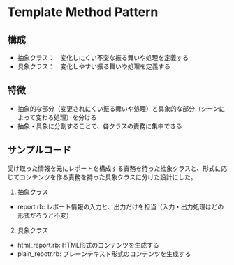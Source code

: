 # Template Method Pattern

## 構成
- 抽象クラス：　変化しにくい不変な振る舞いや処理を定義する
- 具象クラス：　変化しやすい振る舞いや処理を定義する
## 特徴
- 抽象的な部分（変更されにくい振る舞いや処理）と具象的な部分（シーンによって変わる処理）を分ける
- 抽象・具象に分割することで、各クラスの責務に集中できる

## サンプルコード
受け取った情報を元にレポートを構成する責務を待った抽象クラスと、形式に応じてコンテンツを作る責務を持った具象クラスに分けた設計にした。

1. 抽象クラス
- report.rb: レポート情報の入力と、出力だけを担当（入力・出力処理はどの形式だろうと不変）

2. 具象クラス
- html_report.rb: HTML形式のコンテンツを生成する
- plain_repotr.rb: プレーンテキスト形式のコンテンツを生成する
